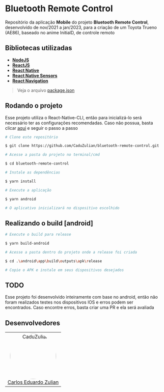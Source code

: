 # Bluetooth Remote Control

Repositório da aplicação **Mobile** do projeto **Bluetooth Remote Control**, desenvolvido de nov/2021 a jan/2023, para a criação de um Toyota Trueno (AE86), baseado no anime InitialD, de controle remoto 

## Bibliotecas utilizadas

- **[NodeJS](https://nodejs.org/en/)**
- **[ReactJS](https://reactjs.org/)**
- **[React Native](https://reactnative.dev/)**
- **[React Native Sensors](https://react-native-sensors.github.io/)**
- **[React Navigation](https://reactnavigation.org/)**

> Veja o arquivo [package.json](https://github.com/CaduZulian/bluetooth-remote-control/blob/master/package.json)

##  Rodando o projeto

Esse projeto utiliza o React-Native-CLI, então para inicializá-lo será necessário ter as configurações recomendadas. Caso não possua, basta clicar [aqui](https://reactnative.dev/docs/environment-setup) e seguir o passo a passo

```bash
# Clone este repositório

$ git clone https://github.com/CaduZulian/bluetooth-remote-control.git

# Acesse a pasta do projeto no terminal/cmd

$ cd bluetooth-remote-control

# Instale as dependências

$ yarn install

# Execute a aplicação

$ yarn android

# O aplicativo inicializará no dispositivo escolhido

```

## Realizando o build [android]
```bash
# Execute o build para release

$ yarn build-android

# Acesse a pasta dentro do projeto onde a release foi criada

$ cd .\android\app\build\outputs\apk\release

# Copie o APK e instale em seus dispositivos desejados

```

## TODO

Esse projeto foi desenvolvido inteiramente com base no android, então não foram realizados testes nos dispositivos IOS e erros podem ser encontrados. Caso encontre erros, basta criar uma PR e ela será avaliada

## Desenvolvedores

<table align="center">
<tr>
<td> 
<div align="center">
<img style="width: 150px; border-radius: 50%;" src="https://github.com/CaduZulian.png" alt="CaduZulian"/><br />
<a href="https://github.com/CaduZulian">Carlos Eduardo Zulian</a> 
</div>  
</td>
</tr>
</table>